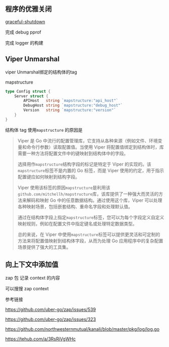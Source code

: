 





## 程序的优雅关闭

[graceful-shutdown](https://blog-zhangpetergo.vercel.app/posts/graceful-shutdown)





完成 debug pprof



完成 logger 的构建



## Viper Unmarshal

viper Unmarshal绑定的结构体的tag

mapstructure

```go
type Config struct {
	Server struct {
		APIHost   string `mapstructure:"api_host"`
		DebugHost string `mapstructure:"debug_host"`
		Version   string `mapstructure:"version"`
	}
}

```



结构体 tag 使用`mapstructure` 的原因是

> Viper 是 Go 中流行的配置管理库，它支持从各种来源（例如文件、环境变量和命令行参数）读取配置值。当使用 Viper 将配置值绑定到结构体时，库需要一种方法将配置文件中的键映射到结构体中的字段。
>
> 选择用作`mapstructure`结构字段的标记是特定于 Viper 的实现的。该`mapstructure`标签不是内置的 Go 标签，而是 Viper 使用的约定，用于指示配置键应如何映射到结构字段。
>
> Viper 使用该标签的原因`mapstructure`是利用该`github.com/mitchellh/mapstructure`库，该库提供了一种强大而灵活的方法来解码和映射 Go 中的任意数据结构。通过使用这个库，Viper 可以处理各种映射场景，包括嵌套结构、重命名字段和处理默认值。
>
> 通过在结构体字段上指定`mapstructure`标签，您可以为每个字段定义自定义映射规则，例如在配置文件中指定键名或处理特定数据类型。
>
> 总的来说，在 Viper 中使用`mapstructure`标签可以提供更灵活和可定制的方法来将配置值映射到结构体字段，从而为处理 Go 应用程序中的复杂配置场景提供了强大的工具集。









## 向上下文中添加值

zap 包 记录 context 的内容



可以搜搜 zap context

参考链接

https://github.com/uber-go/zap/issues/539

https://github.com/uber-go/zap/issues/323

https://github.com/northwesternmutual/kanali/blob/master/pkg/log/log.go

https://tehub.com/a/3RsRiVgWHc















